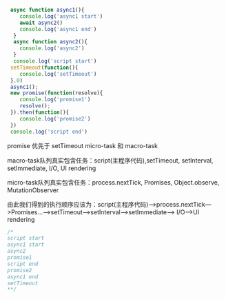 ```javascript
 async function async1(){
    console.log('async1 start')
    await async2()
    console.log('async1 end')
  }
  async function async2(){
    console.log('async2')
  }
  console.log('script start')
 setTimeout(function(){
    console.log('setTimeout') 
 },0)  
 async1();
 new promise(function(resolve){
    console.log('promise1')
    resolve();
 }).then(function(){
    console.log('promise2')
 })
 console.log('script end')
```

promise 优先于 setTimeout micro-task 和 macro-task

macro-task队列真实包含任务：script(主程序代码),setTimeout, setInterval, setImmediate, I/O, UI rendering

micro-task队列真实包含任务：process.nextTick, Promises, Object.observe, MutationObserver

由此我们得到的执行顺序应该为：script(主程序代码)—>process.nextTick—>Promises…——>setTimeout——>setInterval——>setImmediate——> I/O——>UI rendering

```javascript
/*
script start
async1 start
async2
promise1
script end
promise2
async1 end
setTimeout
**/
```